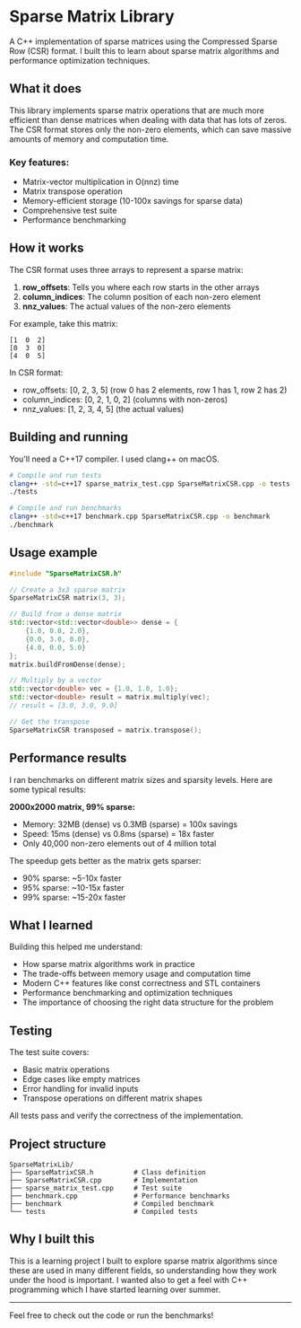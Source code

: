 # Sparse Matrix Library

A C++ implementation of sparse matrices using the Compressed Sparse Row (CSR) format. I built this to learn about sparse matrix algorithms and performance optimization techniques.

## What it does

This library implements sparse matrix operations that are much more efficient than dense matrices when dealing with data that has lots of zeros. The CSR format stores only the non-zero elements, which can save massive amounts of memory and computation time.

### Key features:
- Matrix-vector multiplication in O(nnz) time
- Matrix transpose operation
- Memory-efficient storage (10-100x savings for sparse data)
- Comprehensive test suite
- Performance benchmarking

## How it works

The CSR format uses three arrays to represent a sparse matrix:

1. **row_offsets**: Tells you where each row starts in the other arrays
2. **column_indices**: The column position of each non-zero element
3. **nnz_values**: The actual values of the non-zero elements

For example, take this matrix:
```
[1  0  2]
[0  3  0]
[4  0  5]
```

In CSR format:
- row_offsets: [0, 2, 3, 5] (row 0 has 2 elements, row 1 has 1, row 2 has 2)
- column_indices: [0, 2, 1, 0, 2] (columns with non-zeros)
- nnz_values: [1, 2, 3, 4, 5] (the actual values)

## Building and running

You'll need a C++17 compiler. I used clang++ on macOS.

```bash
# Compile and run tests
clang++ -std=c++17 sparse_matrix_test.cpp SparseMatrixCSR.cpp -o tests
./tests

# Compile and run benchmarks
clang++ -std=c++17 benchmark.cpp SparseMatrixCSR.cpp -o benchmark
./benchmark
```

## Usage example

```cpp
#include "SparseMatrixCSR.h"

// Create a 3x3 sparse matrix
SparseMatrixCSR matrix(3, 3);

// Build from a dense matrix
std::vector<std::vector<double>> dense = {
    {1.0, 0.0, 2.0},
    {0.0, 3.0, 0.0},
    {4.0, 0.0, 5.0}
};
matrix.buildFromDense(dense);

// Multiply by a vector
std::vector<double> vec = {1.0, 1.0, 1.0};
std::vector<double> result = matrix.multiply(vec);
// result = [3.0, 3.0, 9.0]

// Get the transpose
SparseMatrixCSR transposed = matrix.transpose();
```

## Performance results

I ran benchmarks on different matrix sizes and sparsity levels. Here are some typical results:

**2000x2000 matrix, 99% sparse:**
- Memory: 32MB (dense) vs 0.3MB (sparse) = 100x savings
- Speed: 15ms (dense) vs 0.8ms (sparse) = 18x faster
- Only 40,000 non-zero elements out of 4 million total

The speedup gets better as the matrix gets sparser:
- 90% sparse: ~5-10x faster
- 95% sparse: ~10-15x faster
- 99% sparse: ~15-20x faster

## What I learned

Building this helped me understand:
- How sparse matrix algorithms work in practice
- The trade-offs between memory usage and computation time
- Modern C++ features like const correctness and STL containers
- Performance benchmarking and optimization techniques
- The importance of choosing the right data structure for the problem

## Testing

The test suite covers:
- Basic matrix operations
- Edge cases like empty matrices
- Error handling for invalid inputs
- Transpose operations on different matrix shapes

All tests pass and verify the correctness of the implementation.

## Project structure

```
SparseMatrixLib/
├── SparseMatrixCSR.h          # Class definition
├── SparseMatrixCSR.cpp        # Implementation
├── sparse_matrix_test.cpp     # Test suite
├── benchmark.cpp              # Performance benchmarks
├── benchmark                  # Compiled benchmark
└── tests                      # Compiled tests
```

## Why I built this

This is a learning project I built to explore sparse matrix algorithms since these are used in many different fields, so understanding how they work under the hood is important. I wanted also to get a feel with C++ programming which I have started learning over summer.


---
Feel free to check out the code or run the benchmarks! 
